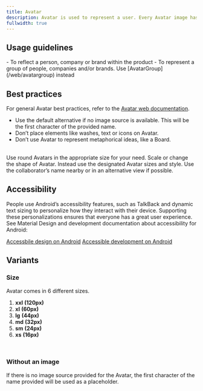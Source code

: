 ```yaml
---
title: Avatar
description: Avatar is used to represent a user. Every Avatar image has a subtle color wash.
fullwidth: true
---
```


<ImgContainer padding="standard" src="https://i.pinimg.com/originals/af/75/6f/af756f3ad767857e5695d6cb626c1a12.png" alt="all variations of the avatar component"/>

## Usage guidelines

<TwoCol>
  <Group>
    <Do title="When to use" />
      - To reflect a person, company or brand within the product
  </Group>
  <Group>
  <Dont title="When not to use" />
     - To represent a group of people, companies and/or brands. Use [AvatarGroup](/web/avatargroup) instead
  </Group>
</TwoCol>

## Best practices
For general Avatar best practices, refer to the [Avatar web documentation](/web/avatar).
- Use the default alternative if no image source is available. This will be the first character of the provided name.
- Don’t place elements like washes, text or icons on Avatar.
- Don’t use Avatar to represent metaphorical ideas, like a Board.
<br/>

<TwoCol>
  <Group>
    <ImgContainer src="https://i.pinimg.com/originals/92/e5/ec/92e5ec30eb262ff1decfb70653a0d92c.png" alt="example profile with correct avatar size"/>
    <Do title="Do" />
    Use round Avatars in the appropriate size for your need.
  </Group>
  <Group>
    <ImgContainer src="https://i.pinimg.com/originals/43/f4/5c/43f45caf6d30655c47eaaf89e4a9d6d4.png" alt="example of triangle avatar"/>
    <Dont title="Don't" />
    Scale or change the shape of Avatar. Instead use the designated Avatar sizes and style.
  </Group>
  <Group>
    <ImgContainer src="https://i.pinimg.com/originals/f4/5d/bd/f45dbde69d53684aeab0a81eede52609.png" alt="avatar with a name underneath"/>
    <Do title="Do" />
    Use the collaborator’s name nearby or in an alternative view if possible.
  </Group>
</TwoCol>

## Accessibility

People use Android’s accessibility features, such as TalkBack and dynamic text sizing to personalize how they interact with their device. Supporting these personalizations ensures that everyone has a great user experience. See Material Design and development documentation about accessibility for Android:

[Accessbile design on Android](https://material.io/design/usability/accessibility.html#understanding-accessibility)
[Accessible development on Android](https://developer.android.com/guide/topics/ui/accessibility)

## Variants

### Size

Avatar comes in 6 different sizes.
<br/>
<ImgContainer src="https://i.pinimg.com/originals/af/75/6f/af756f3ad767857e5695d6cb626c1a12.png" alt="different avatar variations"/>

1. **xxl** **(120px)**
2. **xl** **(60px)**
3. **lg** **(44px)**
4. **md** **(32px)**
5. **sm** **(24px)**
6. **xs** **(16px)**

<br/>

### Without an image

If there is no image source provided for the Avatar, the first character of the name provided will be used as a placeholder.

<br/>

<ImgContainer src="https://i.pinimg.com/originals/09/fb/35/09fb35ea880ea6748003d7ed0b3de426.png" alt="avatar without any image"/>
